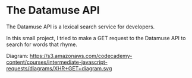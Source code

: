 # The Datamuse API 

The Datamuse API is a lexical search service for developers.

In this small project, I tried to make a GET request to the Datamuse API to search for words that rhyme.



Diagram:  https://s3.amazonaws.com/codecademy-content/courses/intermediate-javascript-requests/diagrams/XHR+GET+diagram.svg